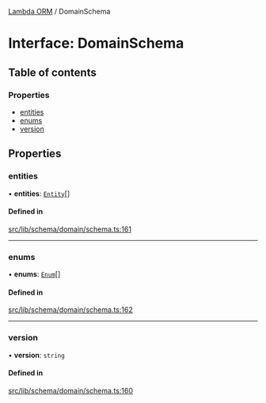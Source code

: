 [Lambda ORM](../README.md) / DomainSchema

# Interface: DomainSchema

## Table of contents

### Properties

- [entities](DomainSchema.md#entities)
- [enums](DomainSchema.md#enums)
- [version](DomainSchema.md#version)

## Properties

### entities

• **entities**: [`Entity`](Entity.md)[]

#### Defined in

[src/lib/schema/domain/schema.ts:161](https://github.com/lambda-orm/lambdaorm-base/blob/5c54d87/src/lib/schema/domain/schema.ts#L161)

___

### enums

• **enums**: [`Enum`](Enum.md)[]

#### Defined in

[src/lib/schema/domain/schema.ts:162](https://github.com/lambda-orm/lambdaorm-base/blob/5c54d87/src/lib/schema/domain/schema.ts#L162)

___

### version

• **version**: `string`

#### Defined in

[src/lib/schema/domain/schema.ts:160](https://github.com/lambda-orm/lambdaorm-base/blob/5c54d87/src/lib/schema/domain/schema.ts#L160)
